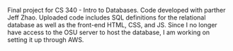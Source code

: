 Final project for CS 340 - Intro to Databases. Code developed with parther Jeff Zhao. Uploaded code includes SQL definitions for
the relational database as well as the front-end HTML, CSS, and JS. Since I no longer have access to the OSU server to host the database,
I am working on setting it up through AWS.
